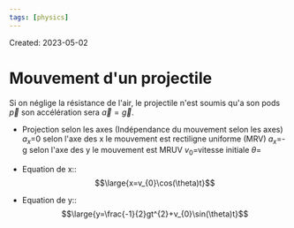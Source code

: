 ```yaml
---
tags: [physics] 
---
```

Created: 2023-05-02

# Mouvement d'un projectile
Si on néglige la résistance de l'air, le projectile n'est soumis qu'a son pods $\vec{p}$ son accélération sera $\vec{a}=\vec{g}$.

- Projection selon les axes (Indépendance du mouvement selon les axes)
$a_{x}$=0 selon l'axe des x le mouvement est rectiligne uniforme (MRV)
$a_{x}$=-g selon l'axe des y le mouvement est MRUV
$v_{0}$=vitesse initiale
$\theta$=

- Equation de x::$$\large{x=v_{0}\cos(\theta)t}$$
- Equation de y::$$\large{y=\frac{-1}{2}gt^{2}+v_{0}\sin(\theta)t}$$